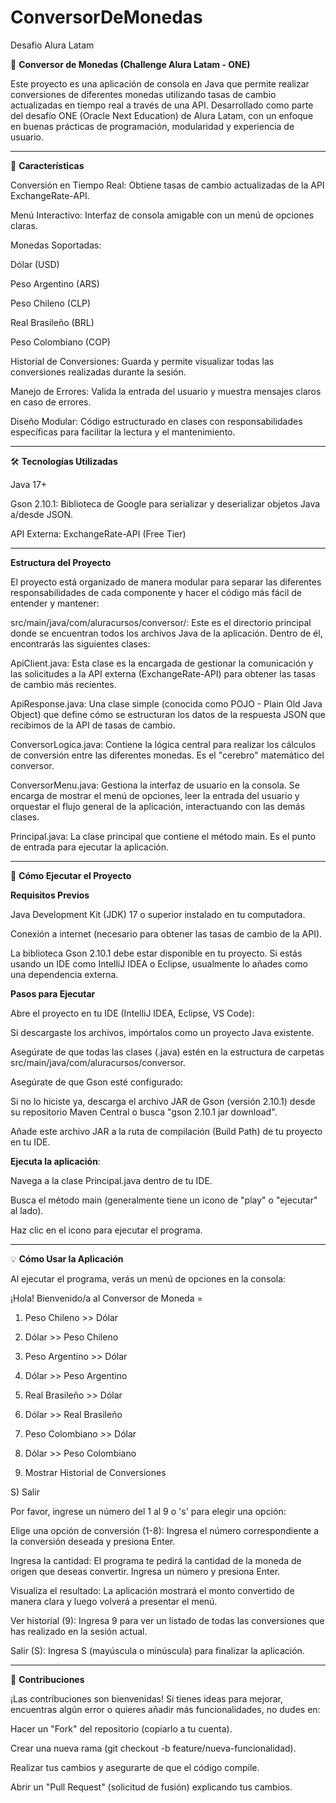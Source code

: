 # ConversorDeMonedas
Desafio Alura Latam


🚀 **Conversor de Monedas (Challenge Alura Latam - ONE)**


Este proyecto es una aplicación de consola en Java que permite realizar conversiones de diferentes monedas utilizando tasas de cambio actualizadas en tiempo real a través de una API. Desarrollado como parte del desafío ONE (Oracle Next Education) de Alura Latam, con un enfoque en buenas prácticas de programación, modularidad y experiencia de usuario.


**************************************************

🌟 **Características**


Conversión en Tiempo Real: Obtiene tasas de cambio actualizadas de la API ExchangeRate-API.

Menú Interactivo: Interfaz de consola amigable con un menú de opciones claras.

Monedas Soportadas:

Dólar (USD)

Peso Argentino (ARS)

Peso Chileno (CLP)

Real Brasileño (BRL)

Peso Colombiano (COP)

Historial de Conversiones: Guarda y permite visualizar todas las conversiones realizadas durante la sesión.

Manejo de Errores: Valida la entrada del usuario y muestra mensajes claros en caso de errores.

Diseño Modular: Código estructurado en clases con responsabilidades específicas para facilitar la lectura y el mantenimiento.


**************************************************

🛠️ **Tecnologías Utilizadas**


Java 17+

Gson 2.10.1: Biblioteca de Google para serializar y deserializar objetos Java a/desde JSON.

API Externa: ExchangeRate-API (Free Tier)


**************************************************

**Estructura del Proyecto**


El proyecto está organizado de manera modular para separar las diferentes responsabilidades de cada componente y hacer el código más fácil de entender y mantener:

src/main/java/com/aluracursos/conversor/: Este es el directorio principal donde se encuentran todos los archivos Java de la aplicación. Dentro de él, encontrarás las siguientes clases:

ApiClient.java: Esta clase es la encargada de gestionar la comunicación y las solicitudes a la API externa (ExchangeRate-API) para obtener las tasas de cambio más recientes.

ApiResponse.java: Una clase simple (conocida como POJO - Plain Old Java Object) que define cómo se estructuran los datos de la respuesta JSON que recibimos de la API de tasas de cambio.

ConversorLogica.java: Contiene la lógica central para realizar los cálculos de conversión entre las diferentes monedas. Es el "cerebro" matemático del conversor.

ConversorMenu.java: Gestiona la interfaz de usuario en la consola. Se encarga de mostrar el menú de opciones, leer la entrada del usuario y orquestar el flujo general de la aplicación, interactuando con las demás clases.

Principal.java: La clase principal que contiene el método main. Es el punto de entrada para ejecutar la aplicación.


**************************************************


🚀 **Cómo Ejecutar el Proyecto**


**Requisitos Previos**

Java Development Kit (JDK) 17 o superior instalado en tu computadora.

Conexión a internet (necesario para obtener las tasas de cambio de la API).

La biblioteca Gson 2.10.1 debe estar disponible en tu proyecto. Si estás usando un IDE como IntelliJ IDEA o Eclipse, usualmente lo añades como una dependencia externa.


**Pasos para Ejecutar**

Abre el proyecto en tu IDE (IntelliJ IDEA, Eclipse, VS Code):

Si descargaste los archivos, impórtalos como un proyecto Java existente.

Asegúrate de que todas las clases (.java) estén en la estructura de carpetas src/main/java/com/aluracursos/conversor.

Asegúrate de que Gson esté configurado:

Si no lo hiciste ya, descarga el archivo JAR de Gson (versión 2.10.1) desde su repositorio Maven Central o busca "gson 2.10.1 jar download".

Añade este archivo JAR a la ruta de compilación (Build Path) de tu proyecto en tu IDE. 


**Ejecuta la aplicación**:

Navega a la clase Principal.java dentro de tu IDE.

Busca el método main (generalmente tiene un icono de "play" o "ejecutar" al lado).

Haz clic en el icono para ejecutar el programa.


**************************************************

💡 **Cómo Usar la Aplicación**


Al ejecutar el programa, verás un menú de opciones en la consola:


¡Hola! Bienvenido/a al Conversor de Moneda =

1) Peso Chileno >> Dólar
   
2) Dólar >> Peso Chileno
   
3) Peso Argentino >> Dólar

4) Dólar >> Peso Argentino

5) Real Brasileño >> Dólar
   
6) Dólar >> Real Brasileño
   
7) Peso Colombiano >> Dólar
   
8) Dólar >> Peso Colombiano

9) Mostrar Historial de Conversiones
    
S) Salir


Por favor, ingrese un número del 1 al 9 o 's' para elegir una opción:



Elige una opción de conversión (1-8): Ingresa el número correspondiente a la conversión deseada y presiona Enter.

Ingresa la cantidad: El programa te pedirá la cantidad de la moneda de origen que deseas convertir. Ingresa un número y presiona Enter.

Visualiza el resultado: La aplicación mostrará el monto convertido de manera clara y luego volverá a presentar el menú.

Ver historial (9): Ingresa 9 para ver un listado de todas las conversiones que has realizado en la sesión actual.

Salir (S): Ingresa S (mayúscula o minúscula) para finalizar la aplicación.


**************************************************

🤝 **Contribuciones**


¡Las contribuciones son bienvenidas! Si tienes ideas para mejorar, encuentras algún error o quieres añadir más funcionalidades, no dudes en:

Hacer un "Fork" del repositorio (copiarlo a tu cuenta).

Crear una nueva rama (git checkout -b feature/nueva-funcionalidad).

Realizar tus cambios y asegurarte de que el código compile.

Abrir un "Pull Request" (solicitud de fusión) explicando tus cambios.
